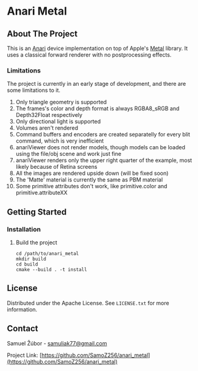 # Anari Metal

## About The Project

This is an [Anari](https://github.com/KhronosGroup/ANARI-SDK) device implementation on top of Apple's [Metal](https://developer.apple.com/metal/) library. It uses a classical forward renderer with no postprocessing effects.

### Limitations

The project is currently in an early stage of development, and there are some limitations to it.

1. Only triangle geometry is supported
2. The frames's color and depth format is always RGBA8_sRGB and Depth32Float respectively
3. Only directional light is supported
4. Volumes aren't rendered
5. Command buffers and encoders are created separatelly for every blit command, which is very inefficient
6. anariViewer does not render models, though models can be loaded using the file/obj scene and work just fine
7. anariViewer renders only the upper right quarter of the example, most likely because of Retina screens
8. All the images are rendered upside down (will be fixed soon)
9. The 'Matte' material is currently the same as PBM material
10. Some primitive attributes don't work, like primitive.color and primitive.attributeXX

## Getting Started

### Installation

1. Build the project
    ```
    cd /path/to/anari_metal
    mkdir build
    cd build
    cmake --build . -t install
    ```

## License

Distributed under the Apache License. See `LICENSE.txt` for more information.

## Contact

Samuel Žúbor - samuliak77@gmail.com

Project Link: [https://github.com/SamoZ256/anari_metal](https://github.com/SamoZ256/anari_metal)